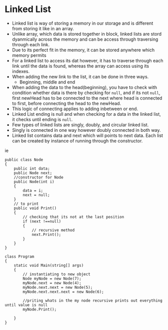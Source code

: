 # Linked List 

- Linked list is way of storing a memory in our storage and is different from storing it like in an array.
- Unlike array, which data is stored together in block, linked lists are stord dyanmically across the memory and can be access through traversing through each link. 
- Due to its perfect fit in the memory, it can be stored anywhere which memory permits
- For a linked list to access its dat however, it has to traverse through each link until the data is found, whereas the array can access using its indexes.
- When adding the new link to the list, it can be done in three ways.
    - Beginning, middle and end
- When adding the data to the head(beginning), you have to check with condition whether data is there by checking for `null`, and if its not `null`, first newHead has to be connected to the next where head is connected to first, before connecting the head to the newHead.
- This logic of connecting applies to adding inbetween or end.
- Linked List ending is null and when checking for a data in the linked list, it checks until ending is `null`.
- Few types of linked lists are singly, doubly, and circular linked list.
- Singly is connected in one way however doubly connected in both way.
- Linked list contains data and next which will points to next data. Each list can be created by instance of running through the constructor.

ie 
```
public class Node 
{
    public int data;
    public Node next;
    //constructor for Node
    public Node(int i)
    {
        data = i;
        next = null;
    }
    // to print
    public void Print()
    {
        // checking that its not at the last position
        if (next !==null)
        {
            // recursive method
            next.Print();
        }
    }
}

class Program
{
    static void Main(string[] args)
    {
        // instantiating to new object
        Node myNode = new Node(7);
        myNode.next = new Node(4);
        myNode.next.next = new Node(5);
        myNode.next.next.next = new Node(6);

        //priting whats in the my node recursive prints out everything until value is null
        myNode.Print();

    }
}
```